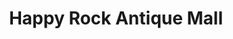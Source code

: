 ---
title: "Happy Rock Antique Mall"
url: /gladstone/happy-rock-antique-mall/
shop: Antiquitäten
---